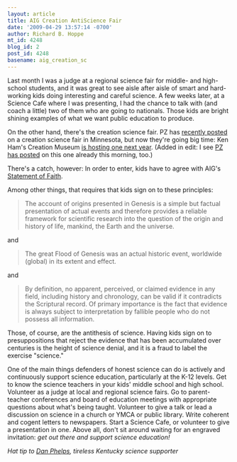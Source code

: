 ```yaml
---
layout: article
title: AIG Creation AntiScience Fair
date: '2009-04-29 13:57:14 -0700'
author: Richard B. Hoppe
mt_id: 4248
blog_id: 2
post_id: 4248
basename: aig_creation_sc
---
```

Last month I was a judge at a regional science fair for middle- and high-school students, and it was great to see aisle after aisle of smart and hard-working kids doing interesting and careful science.  A few weeks later, at a Science Cafe where I was presenting, I had the chance to talk with (and coach a little) two of them who are going to nationals.  Those kids are bright shining examples of what we want public education to produce.

On the other hand, there's the creation science fair.  PZ has [recently posted](http://scienceblogs.com/pharyngula/2009/02/creation_science_fair_report.php) on a creation science fair in Minnesota, but now they're going big time: Ken Ham's Creation Museum [is hosting one next year](http://blogs.answersingenesis.org/museum/2009/04/28/top-10-reasons-why-you-should-go-to-the-creation-museum-science-fair-in-2010).  (Added in edit: I see [PZ has posted](http://scienceblogs.com/pharyngula/2009/04/oh_joy_another_creation_scienc.php) on this one already this morning, too.)

There's a catch, however: In order to enter, kids have to agree with AIG's [Statement of Faith](http://www.answersingenesis.org/about/faith).  

Among other things, that requires that kids sign on to these principles:

> The account of origins presented in Genesis is a simple but factual presentation of actual events and therefore provides a reliable framework for scientific research into the question of the origin and history of life, mankind, the Earth and the universe.

and

> The great Flood of Genesis was an actual historic event, worldwide (global) in its extent and effect.

and 

> By definition, no apparent, perceived, or claimed evidence in any field, including history and chronology, can be valid if it contradicts the Scriptural record. Of primary importance is the fact that evidence is always subject to interpretation by fallible people who do not possess all information.

Those, of course, are the antithesis of science.  Having kids sign on to presuppositions that reject the evidence that has been accumulated over centuries is the height of science denial, and it is a fraud to label the exercise "science."

One of the main things defenders of honest science can do is actively and continuously support science education, particularly at the K-12 levels.  Get to know the science teachers in your kids' middle school and high school.  Volunteer as a judge at local and regional science fairs.  Go to parent-teacher conferences and board of education meetings with appropriate questions about what's being taught.  Volunteer to give a talk or lead a discussion on science in a church or YMCA or public library.  Write coherent and cogent letters to newspapers.  Start a Science Cafe, or volunteer to give a presentation in one.  Above all, don't sit around waiting for an engraved invitation: _get out there and support science education!_

_Hat tip to [Dan Phelps](http://pandasthumb.org/archives/2008/11/congratulations.html), tireless Kentucky science supporter_
